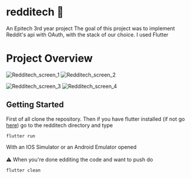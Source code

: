 # redditech 🤖

An Epitech 3rd year project
The goal of this project was to implement Reddit's api with OAuth, with the stack of our choice.
I used Flutter

# Project Overview

![Redditech_screen_1](https://user-images.githubusercontent.com/44160638/146757330-3a533051-d2ae-4309-9701-2bb1ca1133c0.png)
![Redditech_screen_2](https://user-images.githubusercontent.com/44160638/146757352-8e3dccb6-f999-4276-bd8e-68140d6252ca.png)

![Redditech_screen_3](https://user-images.githubusercontent.com/44160638/146757365-e526f69b-b46b-4cb3-8057-8b7a9a819446.png)
![Redditech_screen_4](https://user-images.githubusercontent.com/44160638/146759156-cc6ee3cd-2c63-4c7a-a482-bfeff156e50d.png)


## Getting Started

First of all clone the repository.
Then if you have flutter installed (if not go [here](https://flutter.dev/docs/get-started/install)) go to the redditech directory and type 
```
flutter run
```
With an IOS Simulator or an Android Emulator opened
<br><br>
⚠️ When you're done edditing the code and want to push do
```
flutter clean
```


